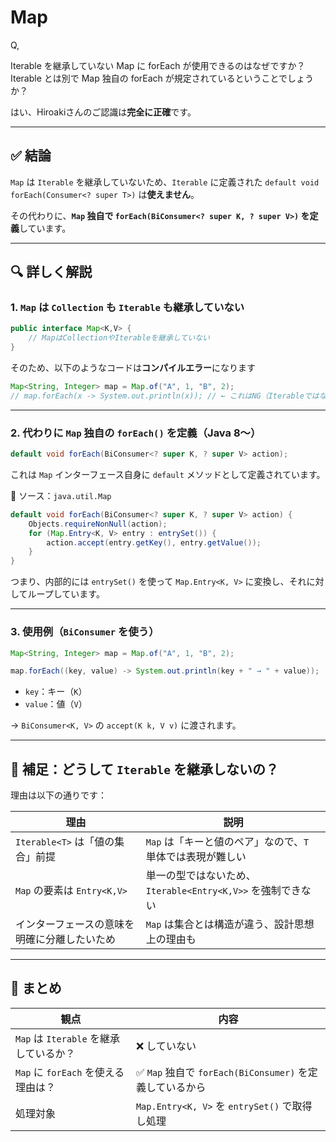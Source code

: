 # Map

Q,

Iterable を継承していない Map に forEach が使用できるのはなぜですか？
Iterable とは別で Map 独自の forEach が規定されているということでしょうか？

はい、Hiroakiさんのご認識は**完全に正確**です。

---

## ✅ 結論

`Map` は `Iterable` を継承していないため、`Iterable` に定義された `default void forEach(Consumer<? super T>)` は**使えません**。

その代わりに、**`Map` 独自で `forEach(BiConsumer<? super K, ? super V>)` を定義**しています。

---

## 🔍 詳しく解説

### 1. `Map` は `Collection` も `Iterable` も継承していない

```java
public interface Map<K,V> {
    // MapはCollectionやIterableを継承していない
}
```

そのため、以下のようなコードは**コンパイルエラー**になります

```java
Map<String, Integer> map = Map.of("A", 1, "B", 2);
// map.forEach(x -> System.out.println(x)); // ← これはNG（Iterableではないため）
```

---

### 2. 代わりに `Map` 独自の `forEach()` を定義（Java 8〜）

```java
default void forEach(BiConsumer<? super K, ? super V> action);
```

これは `Map` インターフェース自身に `default` メソッドとして定義されています。

📘 ソース：`java.util.Map`

```java
default void forEach(BiConsumer<? super K, ? super V> action) {
    Objects.requireNonNull(action);
    for (Map.Entry<K, V> entry : entrySet()) {
        action.accept(entry.getKey(), entry.getValue());
    }
}
```

つまり、内部的には `entrySet()` を使って `Map.Entry<K, V>` に変換し、それに対してループしています。

---

### 3. 使用例（`BiConsumer` を使う）

```java
Map<String, Integer> map = Map.of("A", 1, "B", 2);

map.forEach((key, value) -> System.out.println(key + " → " + value));
```

- `key`：キー（`K`）
- `value`：値（`V`）

→ `BiConsumer<K, V>` の `accept(K k, V v)` に渡されます。

---

## 🔁 補足：どうして `Iterable` を継承しないの？

理由は以下の通りです：

| 理由 | 説明 |
| --- | --- |
| `Iterable<T>` は「値の集合」前提 | `Map` は「キーと値のペア」なので、`T` 単体では表現が難しい |
| `Map` の要素は `Entry<K,V>` | 単一の型ではないため、`Iterable<Entry<K,V>>` を強制できない |
| インターフェースの意味を明確に分離したいため | `Map` は集合とは構造が違う、設計思想上の理由も |

---

## 🧩 まとめ

| 観点 | 内容 |
| --- | --- |
| `Map` は `Iterable` を継承しているか？ | ❌ していない |
| `Map` に `forEach` を使える理由は？ | ✅ `Map` 独自で `forEach(BiConsumer)` を定義しているから |
| 処理対象 | `Map.Entry<K, V>` を `entrySet()` で取得し処理 |